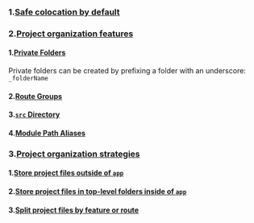 ### 1.[Safe colocation by default](https://nextjs.org/docs/app/building-your-application/routing/colocation#safe-colocation-by-default)

### 2.[Project organization features](https://nextjs.org/docs/app/building-your-application/routing/colocation#project-organization-features)

#### 1.[Private Folders](https://nextjs.org/docs/app/building-your-application/routing/colocation#private-folders)

Private folders can be created by prefixing a folder with an underscore: `_folderName`

#### 2.[Route Groups](https://nextjs.org/docs/app/building-your-application/routing/colocation#route-groups)

#### 3.[`src` Directory](https://nextjs.org/docs/app/building-your-application/routing/colocation#src-directory)

#### 4.[Module Path Aliases](https://nextjs.org/docs/app/building-your-application/routing/colocation#module-path-aliases)

### 3.[Project organization strategies](https://nextjs.org/docs/app/building-your-application/routing/colocation#project-organization-strategies)

#### 1.[Store project files outside of `app`](https://nextjs.org/docs/app/building-your-application/routing/colocation#store-project-files-outside-of-app)

#### 2.[Store project files in top-level folders inside of `app`](https://nextjs.org/docs/app/building-your-application/routing/colocation#store-project-files-in-top-level-folders-inside-of-app)

#### 3.[Split project files by feature or route](https://nextjs.org/docs/app/building-your-application/routing/colocation#split-project-files-by-feature-or-route)